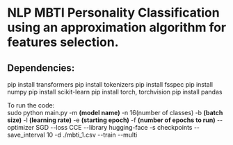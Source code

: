 # NLP MBTI Personality Classification using an approximation algorithm for features selection.

## Dependencies:

pip install transformers
pip install tokenizers
pip install fsspec
pip install numpy
pip install scikit-learn
pip install torch, torchvision
pip install pandas

To run the code:<br>
sudo python main.py -m **(model name)** -n 16(number of classes) -b **(batch size)** -l **(learning rate)** -e **(starting epoch)** -f **(number of epochs to run)** --optimizer SGD  --loss CCE --library hugging-face -s checkpoints --save_interval 10 -d ./mbti_1.csv --train --multi
